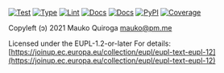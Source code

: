 [![Test](https://github.com/maukoquiroga/pysemver/workflows/test/badge.svg)](https://github.com/maukoquiroga/pysemver/actions?workflow=test)
[![Type](https://github.com/maukoquiroga/pysemver/workflows/type/badge.svg)](https://github.com/maukoquiroga/pysemver/actions?workflow=type)
[![Lint](https://github.com/maukoquiroga/pysemver/workflows/lint/badge.svg)](https://github.com/maukoquiroga/pysemver/actions?workflow=lint)
[![Docs](https://github.com/maukoquiroga/pysemver/workflows/docs/badge.svg)](https://github.com/maukoquiroga/pysemver/actions?workflow=docs)
[![Docs](https://readthedocs.org/projects/pysemver/badge/)](https://pysemver.readthedocs.io/)
[![PyPI](https://img.shields.io/pypi/v/pysemver.svg)](https://pypi.org/project/pysemver/)
[![Coverage](https://codecov.io/gh/maukoquiroga/pysemver/branch/master/graph/badge.svg)](https://codecov.io/gh/maukoquiroga/pysemver)

Copyleft (ɔ) 2021 Mauko Quiroga <mauko@pm.me>

Licensed under the EUPL-1.2-or-later
For details: [https://joinup.ec.europa.eu/collection/eupl/eupl-text-eupl-12](https://joinup.ec.europa.eu/collection/eupl/eupl-text-eupl-12)

